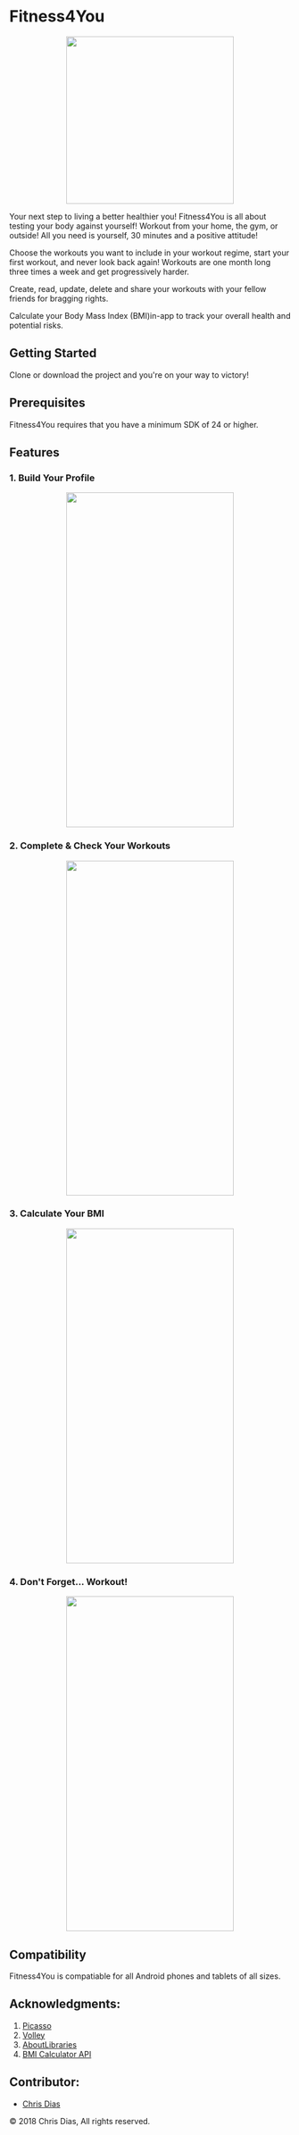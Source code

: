 # Fitness4You


<p align="center">
  <img width="300" height="300" src="screenshots/logo.jpg">
</p>

Your next step to living a better healthier you!
Fitness4You is all about testing your body against yourself! Workout from your home, the gym, or outside!
All you need is yourself, 30 minutes and a positive attitude!

Choose the workouts you want to include in your workout regime, start your first workout, and never look back again!
Workouts are one month long three times a week and get progressively harder.

Create, read, update, delete and share your workouts with your fellow friends for bragging rights.

Calculate your Body Mass Index (BMI)in-app to track your overall health and potential risks.



## Getting Started

Clone or download the project and you're on your way to victory!


## Prerequisites

Fitness4You requires that you have a minimum SDK of 24 or higher.


## Features

### 1. Build Your Profile


<p align="center">
  <img width="300" height="600" src="screenshots/welcome.png">
</p>


### 2. Complete & Check Your Workouts


<p align="center">
  <img width="300" height="600" src="screenshots/mainActivity.png">
</p>


### 3. Calculate Your BMI


<p align="center">
  <img width="300" height="600" src="screenshots/bmi.png">
</p>


### 4. Don't Forget... Workout!


<p align="center">
  <img width="300" height="600" src="screenshots/workoutActivity.png">
</p>


## Compatibility


Fitness4You is compatiable for all Android phones and tablets of all sizes.


## Acknowledgments:


 1. [Picasso](https://github.com/square/picasso) 
 2. [Volley](https://github.com/google/volley)
 3. [AboutLibraries](https://github.com/mikepenz/AboutLibraries)
 4. [BMI Calculator API](https://rapidapi.com/navii/api/bmi-calculator)
 
 
 ## Contributor:
- [Chris Dias](https://github.com/chrisdias96)


:copyright: 2018 Chris Dias, All rights reserved.
